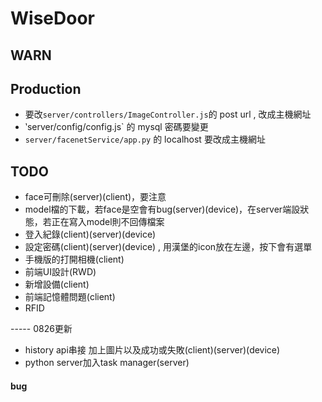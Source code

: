 # WiseDoor

## WARN

## Production
- 要改`server/controllers/ImageController.js`的 post url , 改成主機網址
- ‵server/config/config.js` 的 mysql 密碼要變更
- `server/facenetService/app.py` 的 localhost 要改成主機網址

## TODO
- face可刪除(server)(client)，要注意
- model檔的下載，若face是空會有bug(server)(device)，在server端設狀態，若正在寫入model則不回傳檔案
- 登入紀錄(client)(server)(device)
- 設定密碼(client)(server)(device) , 用漢堡的icon放在左邊，按下會有選單
- 手機版的打開相機(client)
- 前端UI設計(RWD)
- 新增設備(client)
- 前端記憶體問題(client)
- RFID

----- 0826更新
- history api串接 加上圖片以及成功或失敗(client)(server)(device)
- python server加入task manager(server)

#### bug